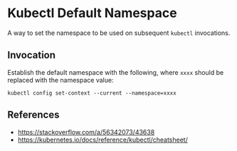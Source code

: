 # Kubectl Default Namespace

A way to set the namespace to be used on subsequent `kubectl` invocations.

## Invocation

Establish the default namespace with the following, where `xxxx` should be replaced with the namespace value:

```console
kubectl config set-context --current --namespace=xxxx
```

## References

* https://stackoverflow.com/a/56342073/43638
* https://kubernetes.io/docs/reference/kubectl/cheatsheet/